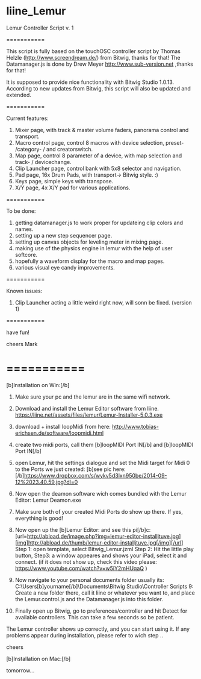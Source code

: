 liine_Lemur
===========

Lemur Controller Script v. 1

===========

This script is fully based on the touchOSC controller script by Thomas Helzle (http://www.screendream.de/)
from Bitwig, thanks for that!
The Datamanager.js is done by Drew Meyer  http://www.sub-version.net ,thanks for that!

It is supposed to provide nice functionality with Bitwig Studio 1.0.13.
According to new updates from Bitwig, this script will also be updated and extended.

===========

Current features:

1. Mixer page, with track & master volume faders, panorama control and transport.
2. Macro control page, control 8 macros with device selection, preset- /category- / and creatorswitch.
3. Map page, control 8 parameter of a device, with map selection and track- / devicechange.
4. Clip Launcher page, control bank with 5x8 selector and navigation.
5. Pad page, 16x Drum Pads, with transport-> Bitwig style. :)
6. Keys page, simple keys with transpose.
7. X/Y page, 4x X/Y pad for various applications.

===========

To be done:

1. getting datamanager.js to work proper for updateing clip colors and names.
2. setting up a new step sequencer page.
3. setting up canvas objects for leveling meter in mixing page.
4. making use of the physics engine in lemur with the help of user softcore.
5. hopefully a waveform display for the macro and map pages.
6. various visual eye candy improvements.

===========

Known issues:

1. Clip Launcher acting a little weird right now, will sonn be fixed. (version 1)

===========

have fun!

cheers Mark

===========
===========

[b]Installation on Win:[/b]

1. Make sure your pc and the lemur are in the same wifi network.
2. Download and install the Lemur Editor software from liine. https://liine.net/assets/files/lemur/Lemur-Installer-5.0.3.exe
2. download + install loopMidi from here: http://www.tobias-erichsen.de/software/loopmidi.html
3. create two midi ports, call them [b]loopMIDI Port IN[/b] and [b]loopMIDI Port IN[/b]
4. open Lemur, hit the settings dialogue and set the Midi target for Midi 0 to the Ports we just created:
[b]see pic here: [/b]https://www.dropbox.com/s/wykv5d3lxn950be/2014-09-12%2023.40.59.jpg?dl=0
5. Now open the deamon software wich comes bundled with the Lemur Editor: Lemur Deamon.exe 
6. Make sure both of your created Midi Ports do show up there. If yes, everything is good!
7. Now open up the [b]Lemur Editor: and see this pi[/b]c: [url=http://abload.de/image.php?img=lemur-editor-installjtuve.jpg][img]http://abload.de/thumb/lemur-editor-installjtuve.jpg[/img][/url]
Step 1: open template, select Bitwig_Lemur.jzml
Step 2: Hit the little play button, 
Step3: a window appeares and shows your iPad, select it and connect.
           (if it does not show up, check this video please: https://www.youtube.com/watch?v=w5iY2mHUqaQ )

8. Now navigate to your personal documents folder
usually its: C:\Users\[b]yourname[/b]\Documents\Bitwig Studio\Controller Scripts
9: Create a new folder there, call it liine or whatever you want to, and place the Lemur.control.js and the Datamanager.js into this folder.
10. Finally open up Bitwig, go to preferences/controller and hit Detect for available controllers. This can take a few seconds so be patient.

The Lemur controller shows up correctly, and you can start using it. If any problems appear during installation, please refer to wich step ..

cheers


[b]Installation on Mac:[/b]

tomorrow...
